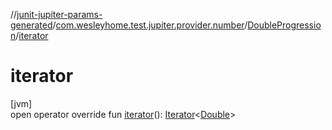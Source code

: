 //[junit-jupiter-params-generated](../../../index.md)/[com.wesleyhome.test.jupiter.provider.number](../index.md)/[DoubleProgression](index.md)/[iterator](iterator.md)

# iterator

[jvm]\
open operator override fun [iterator](iterator.md)(): [Iterator](https://kotlinlang.org/api/latest/jvm/stdlib/kotlin.collections/-iterator/index.html)&lt;[Double](https://kotlinlang.org/api/latest/jvm/stdlib/kotlin/-double/index.html)&gt;

